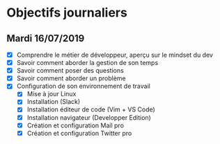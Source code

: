 # Objectifs journaliers 

## Mardi 16/07/2019


* [x] Comprendre le métier de développeur, aperçu sur le mindset du dev
* [x] Savoir comment aborder la gestion de son temps
* [x] Savoir comment poser des questions
* [x] Savoir comment aborder un problème
* [x] Configuration de son environnement de travail
  *[x] Mise à jour Linux
  * [x] Installation (Slack)
  * [x] Installation éditeur de code (Vim + VS Code)
  * [x] Installation navigateur (Developper Edition)
  * [x] Création et configuration Mail pro 
  * [x] Création et configuration Twitter pro 